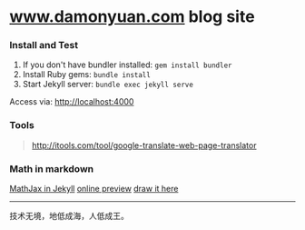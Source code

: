 # www.damonyuan.com blog site

### Install and Test

1. If you don't have bundler installed: `gem install bundler`
2. Install Ruby gems: `bundle install`
3. Start Jekyll server: `bundle exec jekyll serve`

Access via: [http://localhost:4000](http://localhost:4000)

### Tools

> http://itools.com/tool/google-translate-web-page-translator

### Math in markdown

[MathJax in Jekyll](https://quuxplusone.github.io/blog/2018/08/05/mathjax-in-jekyll/)
[online preview](https://www.codecogs.com/latex/eqneditor.php)
[draw it here](http://detexify.kirelabs.org/classify.html)

----
技术无境，地低成海，人低成王。
